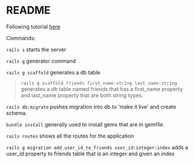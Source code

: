 # README

Following tutorial [here](https://www.youtube.com/watch?v=fmyvWz5TUWg)

Commands:

`rails s` starts the server

`rails g` generator command

`rails g scaffold` generates a db table
> `rails g scaffold friends first_name:string last_name:string` generates a db table named friends that has a first_name property and last_name property that are both string types.

`rails db:migrate` pushes migration into db to 'make it live' and create schema.

`bundle install` generally used to install gems that are in gemfile.

`rails routes` shows all the routes for the application

`rails g migration add_user_id_to_friends user_id:integer:index` adds a user_id property to friends table that is an integer and given an index
